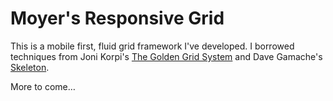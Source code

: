 # Moyer's Responsive Grid

This is a mobile first, fluid grid framework I've developed. I borrowed techniques from Joni Korpi's [The Golden Grid System](http://goldengridsystem.com/) and Dave Gamache's [Skeleton](http://www.getskeleton.com/).

More to come…